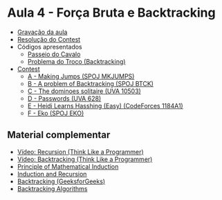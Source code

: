 # Aula 4 - Força Bruta e Backtracking

- [Gravação da aula](https://youtu.be/EXOAZU19O8E)
- [Resolução do Contest](https://youtu.be/DZYFrAXlwQg)
- Códigos apresentados
    - [Passeio do Cavalo](./Códigos/passeio_cavalo.cpp)
    - [Problema do Troco (Backtracking)](./Códigos/troco_backtracking.cpp)
- [Contest](https://vjudge.net/contest/435849)
    - [A - Making Jumps (SPOJ MKJUMPS)](./Códigos/MKJUMPS.cpp)
    - [B - A problem of Backtracking (SPOJ BTCK)](./Códigos/BTCK.cpp)
    - [C - The dominoes solitaire (UVA 10503)](./Códigos/10503_dominoes.cpp)
    - [D - Passwords (UVA 628)](./Códigos/628_passwords.cpp)
    - [E - Heidi Learns Hasshing (Easy) (CodeForces 1184A1)](./Códigos/1184A1_heidi.cpp)
    - [F - Eko (SPOJ EKO)](./Códigos/EKO.cpp)

<h2>Material complementar</h2>

- [Vídeo: Recursion (Think Like a Programmer)](https://www.youtube.com/watch?v=oKndim5-G94)
- [Vídeo: Backtracking (Think Like a Programmer)](https://www.youtube.com/watch?v=gBC_Fd8EE8A)
- [Principle of Mathematical Induction](https://www.geeksforgeeks.org/principle-of-mathematical-induction/)
- [Induction and Recursion](https://www.cs.cmu.edu/~rwh/introsml/techniques/indrec.htm)
- [Backtracking (GeeksforGeeks)](https://www.geeksforgeeks.org/backtracking-introduction/)
- [Backtracking Algorithms](https://www.geeksforgeeks.org/backtracking-algorithms/)
